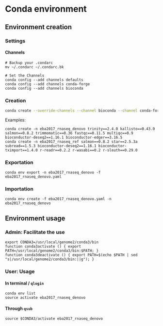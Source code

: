 # Conda environment

## Environment creation

### Settings
#### Channels
```
# Backup your .condarc
mv ~/.condarc ~/.condarc.bk

# Set the Channels
conda config --add channels defaults
conda config --add channels conda-forge
conda config --add channels bioconda
```

### Creation
```bash
conda create --override-channels --channel bioconda --channel conda-forge --channel r -n eba2017_nom_atelier tool2==1.0.0 tool2==1.0.1
```

Examples:
```
conda create -n eba2017_rnaseq_denovo trinity==2.4.0 kallisto==0.43.0 salmon==0.8.2 trimmomatic==0.36 fastqc==0.11.5 multiqc==0.9 bioconductor-deseq2==1.16.1 bioconductor-edger==3.16.5
conda create -n eba2017_rnaseq_ref salmon==0.8.2 star==2.5.3a subread==1.5.3 bioconductor-deseq2==1.16.1 bioconductor-tximport==1.4.0 r-readr==0.2.2 r-wasabi==0.2 r-sleuth==0.29.0
```

### Exportation
```
conda env export -n eba2017_rnaseq_denovo -f eba2017_rnaseq_denovo.yaml
```

### Importation
```
conda env create -f eba2017_rnaseq_denovo.yaml -n eba2017_rnaseq_denovo
```

## Environment usage

### Admin: Facilitate the use

```
export CONDA3=/usr/local/genome2/conda3/bin
function conda3activate () { export PATH=/usr/local/genome2/conda3/bin:$PATH; }
function conda3deactivate () { export PATH=$(echo $PATH | sed "s|/usr/local/genome2/conda3/bin:||g"); }
```

### User: Usage
#### In terminal / `qlogin`
```
conda env list
source activate eba2017_rnaseq_denovo
```

#### Through `qsub`
```
source $CONDA3/activate eba2017_rnaseq_denovo
```
